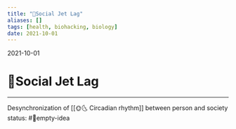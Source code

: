```yaml
---
title: "🙇Social Jet Lag"
aliases: []
tags: [health, biohacking, biology]
date: 2021-10-01
---
```

2021-10-01
# 🙇Social Jet Lag
___
Desynchronization of [[🌞🌜 Circadian rhythm]] between person and society
status: #💭empty-idea